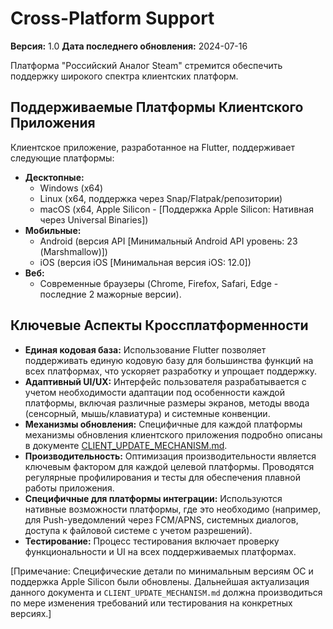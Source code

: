 <!-- CROSS_PLATFORM_SUPPORT.md -->
# Cross-Platform Support

**Версия:** 1.0
**Дата последнего обновления:** 2024-07-16

Платформа "Российский Аналог Steam" стремится обеспечить поддержку широкого спектра клиентских платформ.

## Поддерживаемые Платформы Клиентского Приложения

Клиентское приложение, разработанное на Flutter, поддерживает следующие платформы:

*   **Десктопные:**
    *   Windows (x64)
    *   Linux (x64, поддержка через Snap/Flatpak/репозитории)
    *   macOS (x64, Apple Silicon - [Поддержка Apple Silicon: Нативная через Universal Binaries])
*   **Мобильные:**
    *   Android (версия API [Минимальный Android API уровень: 23 (Marshmallow)])
    *   iOS (версия iOS [Минимальная версия iOS: 12.0])
*   **Веб:**
    *   Современные браузеры (Chrome, Firefox, Safari, Edge - последние 2 мажорные версии).

## Ключевые Аспекты Кроссплатформенности

*   **Единая кодовая база:** Использование Flutter позволяет поддерживать единую кодовую базу для большинства функций на всех платформах, что ускоряет разработку и упрощает поддержку.
*   **Адаптивный UI/UX:** Интерфейс пользователя разрабатывается с учетом необходимости адаптации под особенности каждой платформы, включая различные размеры экранов, методы ввода (сенсорный, мышь/клавиатура) и системные конвенции.
*   **Механизмы обновления:** Специфичные для каждой платформы механизмы обновления клиентского приложения подробно описаны в документе [CLIENT_UPDATE_MECHANISM.md](./CLIENT_UPDATE_MECHANISM.md).
*   **Производительность:** Оптимизация производительности является ключевым фактором для каждой целевой платформы. Проводятся регулярные профилирования и тесты для обеспечения плавной работы приложения.
*   **Специфичные для платформы интеграции:** Используются нативные возможности платформы, где это необходимо (например, для Push-уведомлений через FCM/APNS, системных диалогов, доступа к файловой системе с учетом разрешений).
*   **Тестирование:** Процесс тестирования включает проверку функциональности и UI на всех поддерживаемых платформах.

[Примечание: Специфические детали по минимальным версиям ОС и поддержка Apple Silicon были обновлены. Дальнейшая актуализация данного документа и `CLIENT_UPDATE_MECHANISM.md` должна производиться по мере изменения требований или тестирования на конкретных версиях.]
